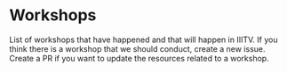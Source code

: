 # Workshops

List of workshops that have happened and that will happen in IIITV. If you think there is a workshop that we should conduct, create a new issue. Create a PR if you want to update the resources related to a workshop.



